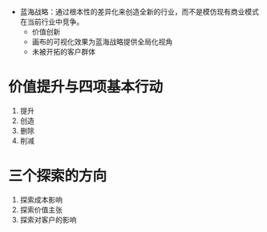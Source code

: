 
- 蓝海战略：通过根本性的差异化来创造全新的行业，而不是模仿现有商业模式在当前行业中竞争。
	- 价值创新
	- 画布的可视化效果为蓝海战略提供全局化视角
	- 未被开拓的客户群体

# 价值提升与四项基本行动

1. 提升
2. 创造
3. 删除
4. 削减



# 三个探索的方向

1. 探索成本影响
2. 探索价值主张
3. 探索对客户的影响



